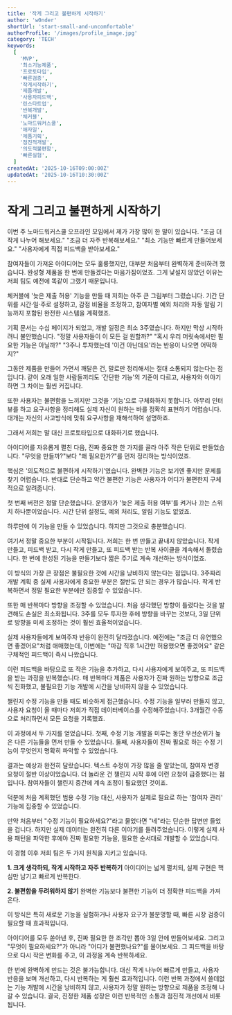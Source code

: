 ```yaml
---
title: '작게 그리고 불편하게 시작하기'
author: 'w0nder'
shortUrl: 'start-small-and-uncomfortable'
authorProfile: '/images/profile_image.jpg'
category: 'TECH'
keywords:
  [
    'MVP',
    '최소기능제품',
    '프로토타입',
    '빠른검증',
    '작게시작하기',
    '제품개발',
    '사용자피드백',
    '린스타트업',
    '반복개발',
    '체커블',
    '노마드워커스쿨',
    '애자일',
    '제품기획',
    '점진적개발',
    '의도적불편함',
    '빠른실험',
  ]
createdAt: '2025-10-16T09:00:00Z'
updatedAt: '2025-10-16T10:30:00Z'
---
```


# 작게 그리고 불편하게 시작하기

이번 주 노마드워커스쿨 오프라인 모임에서 제가 가장 많이 한 말이 있습니다. "조금 더 작게 나누어 해보세요." "조금 더 자주 반복해보세요." "최소 기능만 빠르게 만들어보세요." "사용자에게 직접 피드백을 받아보세요."

참여자들이 가져온 아이디어는 모두 훌륭했지만, 대부분 처음부터 완벽하게 준비하려 했습니다. 완성형 제품을 한 번에 만들겠다는 마음가짐이었죠. 그게 낯설지 않았던 이유는 저희 팀도 예전에 똑같이 그랬기 때문입니다.

체커블에 '늦은 제출 허용' 기능을 만들 때 저희는 아주 큰 그림부터 그렸습니다. 기간 단위를 시간·일·주로 설정하고, 감점 비율을 조정하고, 참여자별 예외 처리와 자동 알림 기능까지 포함된 완전한 시스템을 계획했죠.

기획 문서는 수십 페이지가 되었고, 개발 일정은 최소 3주였습니다. 하지만 막상 시작하려니 불안했습니다. "정말 사용자들이 이 모든 걸 원할까?" "혹시 우리 머릿속에서만 필요한 기능은 아닐까?" "3주나 투자했는데 '이건 아닌데요'라는 반응이 나오면 어떡하지?"

그동안 제품을 만들어 가면서 깨달은 건, 말로만 정리해서는 절대 소통되지 않는다는 점입니다. 같이 오래 일한 사람들끼리도 '간단한 기능'의 기준이 다르고, 사용자와 이야기하면 그 차이는 훨씬 커집니다.

또한 사용자는 불편함을 느끼지만 그것을 '기능'으로 구체화하지 못합니다. 아무리 인터뷰를 하고 요구사항을 정리해도 실제 자신이 원하는 바를 정확히 표현하기 어렵습니다. 대개는 자신의 사고방식에 맞춰 요구사항을 재해석하여 설명하죠.

그래서 저희는 말 대신 프로토타입으로 대화하기로 했습니다.

아이디어를 자유롭게 펼친 다음, 진짜 중요한 한 가지를 골라 아주 작은 단위로 만들었습니다. "무엇을 만들까?"보다 "왜 필요한가?"를 먼저 정리하는 방식이었죠.

핵심은 '의도적으로 불편하게 시작하기'였습니다. 완벽한 기능은 보기엔 좋지만 문제를 찾기 어렵습니다. 반대로 단순하고 약간 불편한 기능은 사용자가 어디가 불편한지 구체적으로 알려줍니다.

첫 번째 버전은 정말 단순했습니다. 운영자가 '늦은 제출 허용 여부'를 켜거나 끄는 스위치 하나뿐이었습니다. 시간 단위 설정도, 예외 처리도, 알림 기능도 없었죠.

하루만에 이 기능을 만들 수 있었습니다. 하지만 그것으로 충분했습니다.

여기서 정말 중요한 부분이 시작됩니다. 저희는 한 번 만들고 끝내지 않았습니다. 작게 만들고, 피드백 받고, 다시 작게 만들고, 또 피드백 받는 반복 사이클을 계속해서 돌렸습니다. 한 번에 완성된 기능을 만들기보다 짧은 주기로 계속 개선하는 방식이었죠.

이 방식의 가장 큰 장점은 불필요한 것에 시간을 낭비하지 않는다는 점입니다. 3주짜리 개발 계획 중 실제 사용자에게 중요한 부분은 절반도 안 되는 경우가 많습니다. 작게 반복하면서 정말 필요한 부분에만 집중할 수 있었습니다.

또한 매 반복마다 방향을 조정할 수 있었습니다. 처음 생각했던 방향이 틀렸다는 것을 발견해도 손실은 최소화됩니다. 3주를 모두 투자한 후에 방향을 바꾸는 것보다, 3일 단위로 방향을 미세 조정하는 것이 훨씬 효율적이었습니다.

실제 사용자들에게 보여주자 반응이 완전히 달라졌습니다. 예전에는 "조금 더 유연했으면 좋겠어요"처럼 애매했는데, 이번에는 "마감 직후 1시간만 허용했으면 좋겠어요" 같은 구체적인 피드백이 즉시 나왔습니다.

이런 피드백을 바탕으로 또 작은 기능을 추가하고, 다시 사용자에게 보여주고, 또 피드백을 받는 과정을 반복했습니다. 매 반복마다 제품은 사용자가 진짜 원하는 방향으로 조금씩 진화했고, 불필요한 기능 개발에 시간을 낭비하지 않을 수 있었습니다.

챌린지 수정 기능을 만들 때도 비슷하게 접근했습니다. 수정 기능을 일부러 만들지 않고, 사용자 요청이 올 때마다 저희가 직접 데이터베이스를 수정해주었습니다. 3개월간 수동으로 처리하면서 모든 요청을 기록했죠.

이 과정에서 두 가지를 얻었습니다. 첫째, 수정 기능 개발을 미루는 동안 우선순위가 높은 다른 기능들을 먼저 만들 수 있었습니다. 둘째, 사용자들이 진짜 필요로 하는 수정 기능이 무엇인지 명확히 파악할 수 있었습니다.

결과는 예상과 완전히 달랐습니다. 텍스트 수정이 가장 많을 줄 알았는데, 참여자 변경 요청이 절반 이상이었습니다. 더 놀라운 건 챌린지 시작 후에 이런 요청이 급증했다는 점입니다. 참여자들이 챌린지 중간에 계속 조정이 필요했던 것이죠.

덕분에 처음 계획했던 범용 수정 기능 대신, 사용자가 실제로 필요로 하는 '참여자 관리' 기능에 집중할 수 있었습니다.

만약 처음부터 "수정 기능이 필요하세요?"라고 물었다면 "네"라는 단순한 답변만 들었을 겁니다. 하지만 실제 데이터는 완전히 다른 이야기를 들려주었습니다. 이렇게 실제 사용 패턴을 파악한 후에야 진짜 필요한 기능을, 필요한 순서대로 개발할 수 있었습니다.

이 경험 이후 저희 팀은 두 가지 원칙을 지키고 있습니다.

**1. 크게 생각하되, 작게 시작하고 자주 반복하기**
아이디어는 넓게 펼치되, 실제 구현은 핵심만 남기고 빠르게 반복한다.

**2. 불편함을 두려워하지 않기**
완벽한 기능보다 불편한 기능이 더 정확한 피드백을 가져온다.

이 방식은 특히 새로운 기능을 실험하거나 사용자 요구가 불분명할 때, 빠른 시장 검증이 필요할 때 효과적입니다.

아이디어를 모두 쏟아낸 후, 진짜 필요한 한 조각만 뽑아 3일 안에 만들어보세요. 그리고 "무엇이 필요하세요?"가 아니라 "어디가 불편했나요?"를 물어보세요. 그 피드백을 바탕으로 다시 작은 변화를 주고, 이 과정을 계속 반복하세요.

한 번에 완벽하게 만드는 것은 불가능합니다. 대신 작게 나누어 빠르게 만들고, 사용자 반응을 보며 개선하고, 다시 반복하는 게 훨씬 효과적입니다. 이런 반복 과정에서 쓸데없는 기능 개발에 시간을 낭비하지 않고, 사용자가 정말 원하는 방향으로 제품을 조정해 나갈 수 있습니다. 결국, 진정한 제품 성장은 이런 반복적인 소통과 점진적 개선에서 비롯됩니다.
